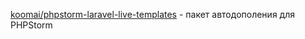[koomai/phpstorm-laravel-live-templates](https://github.com/koomai/phpstorm-laravel-live-templates) - пакет автодополения для PHPStorm